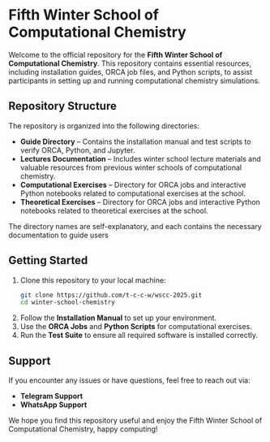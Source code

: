 # Fifth Winter School of Computational Chemistry

Welcome to the official repository for the **Fifth Winter School of Computational Chemistry**. This repository contains essential resources, including installation guides, ORCA job files, and Python scripts, to assist participants in setting up and running computational chemistry simulations.

## Repository Structure

The repository is organized into the following directories:

- **Guide Directory** – Contains the installation manual and test scripts to verify ORCA, Python, and Jupyter.
- **Lectures Documentation** – Includes winter school lecture materials and valuable resources from previous winter schools of computational chemistry.
- **Computational Exercises** – Directory for ORCA jobs and interactive Python notebooks related to computational exercises at the school.
- **Theoretical Exercises** – Directory for ORCA jobs and interactive Python notebooks related to theoretical exercises at the school.

The directory names are self-explanatory, and each contains the necessary documentation to guide users

## Getting Started

1. Clone this repository to your local machine:
   ```bash
   git clone https://github.com/t-c-c-w/wscc-2025.git
   cd winter-school-chemistry
   ```
2. Follow the **Installation Manual** to set up your environment.
3. Use the **ORCA Jobs** and **Python Scripts** for computational exercises.
4. Run the **Test Suite** to ensure all required software is installed correctly.

## Support

If you encounter any issues or have questions, feel free to reach out via:
- **Telegram Support**
- **WhatsApp Support**

We hope you find this repository useful and enjoy the Fifth Winter School of Computational Chemistry, happy computing!
